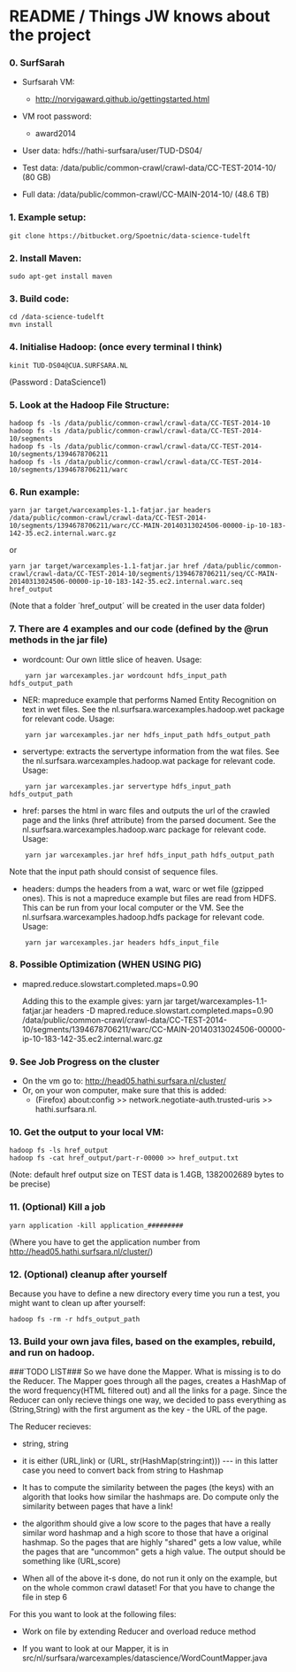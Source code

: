 # README / Things JW knows about the project #

### 0. SurfSarah ###

* Surfsarah VM: 
    * http://norvigaward.github.io/gettingstarted.html

* VM root password: 
    * award2014

* User data: hdfs://hathi-surfsara/user/TUD-DS04/
* Test data: /data/public/common-crawl/crawl-data/CC-TEST-2014-10/ (80 GB)
* Full data: /data/public/common-crawl/CC-MAIN-2014-10/ (48.6 TB)

### 1. Example setup: ###
    git clone https://bitbucket.org/Spoetnic/data-science-tudelft

### 2. Install Maven: ###
    sudo apt-get install maven

### 3. Build code: ###
    cd /data-science-tudelft
    mvn install

### 4. Initialise Hadoop: (once every terminal I think) ###
    kinit TUD-DS04@CUA.SURFSARA.NL  
(Password : DataScience1)

### 5. Look at the Hadoop File Structure: ###
    hadoop fs -ls /data/public/common-crawl/crawl-data/CC-TEST-2014-10
    hadoop fs -ls /data/public/common-crawl/crawl-data/CC-TEST-2014-10/segments
    hadoop fs -ls /data/public/common-crawl/crawl-data/CC-TEST-2014-10/segments/1394678706211
    hadoop fs -ls /data/public/common-crawl/crawl-data/CC-TEST-2014-10/segments/1394678706211/warc


### 6. Run example: ###
    yarn jar target/warcexamples-1.1-fatjar.jar headers /data/public/common-crawl/crawl-data/CC-TEST-2014-10/segments/1394678706211/warc/CC-MAIN-20140313024506-00000-ip-10-183-142-35.ec2.internal.warc.gz

or

    yarn jar target/warcexamples-1.1-fatjar.jar href /data/public/common-crawl/crawl-data/CC-TEST-2014-10/segments/1394678706211/seq/CC-MAIN-20140313024506-00000-ip-10-183-142-35.ec2.internal.warc.seq href_output
(Note that a folder ´href_output´ will be created in the user data folder)

### 7. There are 4 examples and our code (defined by the @run methods in the jar file) ###
* wordcount: Our own little slice of heaven. Usage:
~~~~
    yarn jar warcexamples.jar wordcount hdfs_input_path hdfs_output_path
~~~~

* NER: mapreduce example that performs Named Entity Recognition on text in wet files. See the nl.surfsara.warcexamples.hadoop.wet package for relevant code. Usage:
~~~~
    yarn jar warcexamples.jar ner hdfs_input_path hdfs_output_path
~~~~
* servertype: extracts the servertype information from the wat files. See the nl.surfsara.warcexamples.hadoop.wat package for relevant code. Usage:
~~~~
    yarn jar warcexamples.jar servertype hdfs_input_path hdfs_output_path
~~~~
* href: parses the html in warc files and outputs the url of the crawled page and the links (href attribute) from the parsed document. See the nl.surfsara.warcexamples.hadoop.warc package for relevant code. Usage:
~~~~
    yarn jar warcexamples.jar href hdfs_input_path hdfs_output_path
~~~~

Note that the input path should consist of sequence files.

* headers: dumps the headers from a wat, warc or wet file (gzipped ones). This is not a mapreduce example but files are read from HDFS. This can be run from your local computer or the VM. See the nl.surfsara.warcexamples.hadoop.hdfs package for relevant code. Usage:
~~~~
    yarn jar warcexamples.jar headers hdfs_input_file
~~~~
### 8. Possible Optimization (WHEN USING PIG) ###
* mapred.reduce.slowstart.completed.maps=0.90
  
  Adding this to the example gives:
    yarn jar target/warcexamples-1.1-fatjar.jar headers -D mapred.reduce.slowstart.completed.maps=0.90 /data/public/common-crawl/crawl-data/CC-TEST-2014-10/segments/1394678706211/warc/CC-MAIN-20140313024506-00000-ip-10-183-142-35.ec2.internal.warc.gz

### 9. See Job Progress on the cluster ###

* On the vm go to: http://head05.hathi.surfsara.nl/cluster/
* Or, on your won computer, make sure that this is added:
    * (Firefox) about:config >> network.negotiate-auth.trusted-uris >> hathi.surfsara.nl.

### 10. Get the output to your local VM: ###
    hadoop fs -ls href_output
    hadoop fs -cat href_output/part-r-00000 >> href_output.txt
(Note: default href output size on TEST data is 1.4GB, 1382002689 bytes to be precise)

### 11. (Optional) Kill a job ###
    yarn application -kill application_#########
(Where you have to get the application number from http://head05.hathi.surfsara.nl/cluster/)

### 12. (Optional) cleanup after yourself ###
Because you have to define a new directory every time you run a test, you might want to clean up after yourself:

    hadoop fs -rm -r hdfs_output_path

### 13. Build your own java files, based on the examples, rebuild, and run on hadoop. ###

###̉ TODO LIST###
So we have done the Mapper. What is missing is to do the Reducer.
The Mapper goes through all the pages, creates a HashMap of the word frequency(HTML filtered out) and all the links for a page. Since the Reducer can only recieve things one way, we decided to pass everything as (String,String) with the first argument as the key - the URL of the page.
 
The Reducer recieves:

* string, string

* it is either (URL,link) or (URL, str(HashMap(string:int)))  --- in this latter case you need to convert back from string to Hashmap 

* It has to compute the similarity between the pages (the keys) with an algorith that looks how similar the hashmaps are. Do compute only the similarity between pages that have a link!

* the algorithm should give a low score to the pages that have a really similar word hashmap and a high score to those that have a original hashmap. So the pages that are highly "shared" gets a low value, while the pages that are "uncommon" gets a high value. The output should be something like (URL,score)

* When all of the above it-s done, do not run it only on the example, but on the whole common crawl dataset! For that you have to change the file in step 6

For this you want to look at the following files:

* Work on file by extending Reducer and overload reduce method 

* If you want to look at our Mapper, it is in src/nl/surfsara/warcexamples/datascience/WordCountMapper.java